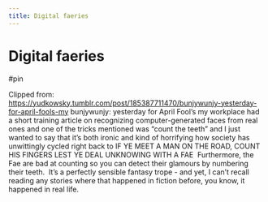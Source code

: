 ```yaml
---
title: Digital faeries
---
```


# Digital faeries

#pin

Clipped from: https://yudkowsky.tumblr.com/post/185387711470/bunjywunjy-yesterday-for-april-fools-my
bunjywunjy:
yesterday for April Fool’s my workplace had a short training article on recognizing computer-generated faces from real ones and one of the tricks mentioned was “count the teeth” and I just wanted to say that it’s both ironic and kind of horrifying how society has unwittingly cycled right back to IF YE MEET A MAN ON THE ROAD, COUNT HIS FINGERS LEST YE DEAL UNKNOWING WITH A FAE 
Furthermore, the Fae are bad at counting so you can detect their glamours by numbering their teeth.  It’s a perfectly sensible fantasy trope - and yet, I can’t recall reading any stories where that happened in fiction before, you know, it happened in real life.
